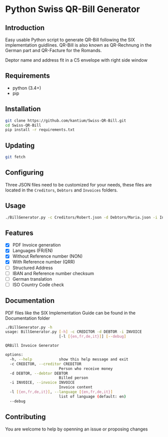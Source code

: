 # Python Swiss QR-Bill Generator

## Introduction

Easy usable Python script to generate QR-Bill following the SIX implementation guidlines. QR-Bill is also known as QR-Rechnung in the German part and QR-Facture for the Romands.

Deptor name and address fit in a C5 envelope with right side window

## Requirements

- python (3.4+)
- pip

## Installation

```bash
git clone https://github.com/kantium/Swiss-QR-Bill.git
cd Swiss-QR-Bill
pip install -r requirements.txt
```

## Updating

```bash
git fetch
```

## Configuring

Three JSON files need to be customized for your needs, these files are located in the `Creditors`, `Debtors` and `Invoices` folders. 


## Usage

```bash
./BillGenerator.py -c Creditors/Robert.json -d Debtors/Maria.json -i Invoices/Invoice_220506_522.json -l fr
```

## Features

- [x] PDF Invoice generation
- [x] Languages (FR/EN)
- [x] Without Reference number (NON)
- [x] With Reference number (QRR)
- [ ] Structured Address
- [ ] IBAN and Reference number checksum
- [ ] German translation
- [ ] ISO Country Code check

## Documentation

PDF files like the SIX Implementation Guide can be found in the Documentation folder

```bash
./BillGenerator.py -h
usage: BillGenerator.py [-h] -c CREDITOR -d DEBTOR -i INVOICE
                        [-l [{en,fr,de,it}]] [--debug]

QRBill Invoice Generator

options:
  -h, --help            show this help message and exit
  -c CREDITOR, --creditor CREDITOR
                        Person who receive money
  -d DEBTOR, --debtor DEBTOR
                        Billed person
  -i INVOICE, --invoice INVOICE
                        Invoice content
  -l [{en,fr,de,it}], --language [{en,fr,de,it}]
                        list of language (default: en)
  --debug
```

## Contributing

You are welcome to help by openning an issue or proposing changes

